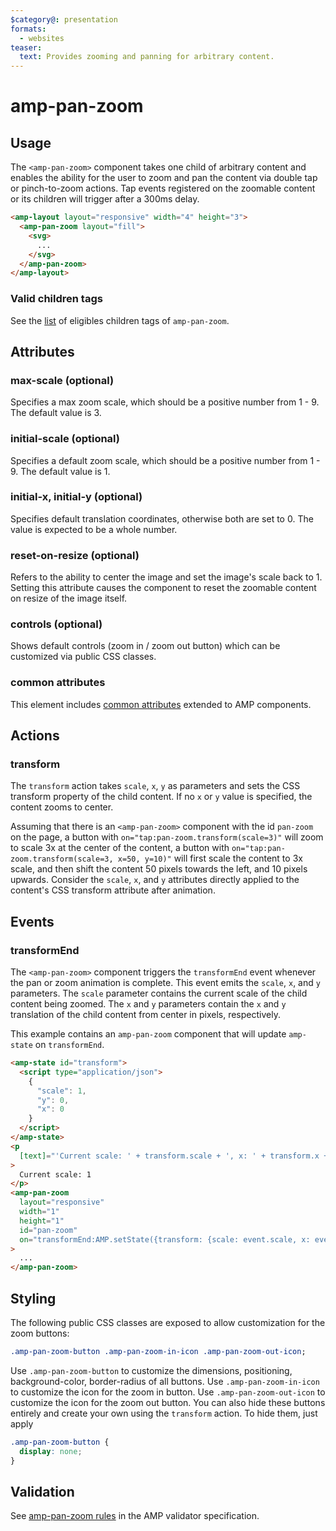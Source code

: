 ```yaml
---
$category@: presentation
formats:
  - websites
teaser:
  text: Provides zooming and panning for arbitrary content.
---
```


# amp-pan-zoom

## Usage

The `<amp-pan-zoom>` component takes one child of arbitrary content and enables the ability for the user to zoom and pan the content via double tap or pinch-to-zoom actions. Tap events registered on the zoomable content or its children will trigger after a 300ms delay.

```html
<amp-layout layout="responsive" width="4" height="3">
  <amp-pan-zoom layout="fill">
    <svg>
      ...
    </svg>
  </amp-pan-zoom>
</amp-layout>
```

### Valid children tags

See the [list](https://github.com/ampproject/amphtml/blob/e517ee7e58215ea8baaa04fa5c6b09bba9581549/extensions/amp-pan-zoom/0.1/amp-pan-zoom.js#L47) of eligibles children tags of `amp-pan-zoom`.

## Attributes

### max-scale (optional)

Specifies a max zoom scale, which should be a positive number from 1 - 9. The default value is 3.

### initial-scale (optional)

Specifies a default zoom scale, which should be a positive number from 1 - 9. The default value is 1.

### initial-x, initial-y (optional)

Specifies default translation coordinates, otherwise both are set to 0. The value is expected to be a whole number.

### reset-on-resize (optional)

Refers to the ability to center the image and set the image's scale back to 1. Setting this attribute causes the component to reset the zoomable content on resize of the image itself.

### controls (optional)

Shows default controls (zoom in / zoom out button) which can be customized via public CSS classes.

### common attributes

This element includes [common attributes](https://amp.dev/documentation/guides-and-tutorials/learn/common_attributes) extended to AMP components.

## Actions

### transform

The `transform` action takes `scale`, `x`, `y` as parameters and sets the CSS transform property of the child content. If no `x` or `y` value is specified, the content zooms to center.

Assuming that there is an `<amp-pan-zoom>` component with the id `pan-zoom` on the page, a button with `on="tap:pan-zoom.transform(scale=3)"` will zoom to scale 3x at the center of the content, a button with `on="tap:pan-zoom.transform(scale=3, x=50, y=10)"` will first scale the content to 3x scale, and then shift the content 50 pixels towards the left, and 10 pixels upwards. Consider the `scale`, `x`, and `y` attributes directly applied to the content's CSS transform attribute after animation.

## Events

### transformEnd

The `<amp-pan-zoom>` component triggers the `transformEnd` event whenever the pan or zoom animation is complete. This event emits the `scale`, `x`, and `y` parameters. The `scale` parameter contains the current scale of the child content being zoomed. The `x` and `y` parameters contain the `x` and `y` translation of the child content from center in pixels, respectively.

This example contains an `amp-pan-zoom` component that will update `amp-state` on `transformEnd`.

```html
<amp-state id="transform">
  <script type="application/json">
    {
      "scale": 1,
      "y": 0,
      "x": 0
    }
  </script>
</amp-state>
<p
  [text]="'Current scale: ' + transform.scale + ', x: ' + transform.x + ', y: ' + transform.y"
>
  Current scale: 1
</p>
<amp-pan-zoom
  layout="responsive"
  width="1"
  height="1"
  id="pan-zoom"
  on="transformEnd:AMP.setState({transform: {scale: event.scale, x: event.x, y: event.y}})"
>
  ...
</amp-pan-zoom>
```

## Styling

The following public CSS classes are exposed to allow customization for the zoom buttons:

```css
.amp-pan-zoom-button .amp-pan-zoom-in-icon .amp-pan-zoom-out-icon;
```

Use `.amp-pan-zoom-button` to customize the dimensions, positioning, background-color, border-radius of all buttons.
Use `.amp-pan-zoom-in-icon` to customize the icon for the zoom in button.
Use `.amp-pan-zoom-out-icon` to customize the icon for the zoom out button.
You can also hide these buttons entirely and create your own using the `transform` action. To hide them, just apply

```css
.amp-pan-zoom-button {
  display: none;
}
```

## Validation

See [amp-pan-zoom rules](https://github.com/ampproject/amphtml/blob/main/extensions/amp-pan-zoom/validator-amp-pan-zoom.protoascii) in the AMP validator specification.
